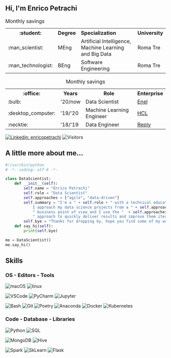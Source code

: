 <h2> Hi, I'm Enrico Petrachi</h2>

<table>
    <caption style="text-align: left;">Monthly savings</caption>
    <th>:student:</th>
    <th>Degree</th>
    <th style="text-align: left;">Specialization</th>
    <th>University</th>
    <tr>
        <td>:man_scientist:</td>
        <td>MEng</td>
        <td>Artificial Intelligence, Machine Learning and Big Data</td>
        <td>Roma Tre</td>
    </tr>
    <tr>
        <td>:man_technologist:</td>
        <td>BEng</td>
        <td>Software Engineering</td>
        <td>Roma Tre</td>
    </tr>
</table>

<table>
    <caption>Monthly savings</caption>
    <th>:office:</th>
    <th>Years</th>
    <th>Role</th>
    <th>Enterprise</th>
    <tr>
        <td>:bulb:</td>
        <td>'20/now</td>
        <td>Data Scientist</td>
        <td><a href="https://www.enel.it">Enel</a></td>
    </tr>
    <tr>
        <td>:desktop_computer:</td>
        <td>'19/'20</td>
        <td>Machine Learning Engineer</td>
        <td><a href="https://www.hcltechsw.com">HCL</a></td>
    </tr>
    <tr>
        <td>:necktie:</td>
        <td>'18/'19</td>
        <td>Data Engineer</td>
        <td><a href="https://www.reply.com">Reply</a></td>
    </tr>
</table>


[![Linkedin: enricopetrachi](https://img.shields.io/badge/Enrico_Petrachi-blue?logo=Linkedin&logoColor=white&link=https://www.linkedin.com/in/thaianebraga/)](https://www.linkedin.com/in/enricopetrachi/)
![Visitors](https://visitor-badge.laobi.icu/badge?page_id=e-petrachi.e-petrachi)


<h2>A little more about me... </h2>


```python
#!/usr/bin/python
# -*- coding: utf-8 -*-

class DataScientist:
    def __init__(self):
        self.name = "Enrico Petrachi"
        self.role = "Data Scientist"
        self.approaches = ["agile", "data-driven"]
        self.summary = "I'm a " + self.role + " with a technical education. \
            I approach my data science projects from a " + self.approaches[1] + \
            " business point of view and I use the "  + self.approaches[0] + \
            " approach to quickly deliver results and improve them iteratively."
        self.bye = "Thanks for dropping by, hope you find some of my work interesting."
    def say_hi(self):
        print(self.bye)

me = DataScientist()
me.say_hi()
```

<h2>Skills</h2>

<h3>OS - Editors - Tools</h3>

![macOS](https://img.shields.io/badge/mac-OS-black?logo=apple&logoColor=white)
![linux](https://img.shields.io/badge/linux-OS-FCC624?logo=linux&logoColor=FCC624)

![VSCode](https://img.shields.io/badge/VSCode-Editors-007ACC?logo=visual-studio-code&logoColor=007ACC)
![PyCharm](https://img.shields.io/badge/PyCharm-Editors-black?logo=PyCharm&logoColor=white)
![Jupyter](https://img.shields.io/badge/Jupyter-Editors-F37626?logo=Jupyter&logoColor=F37626)

![Bash](https://img.shields.io/badge/Bash-Tools-4EAA25?logo=gnu-bash&logoColor=4EAA25)
![Git](https://img.shields.io/badge/Git-Tools-F05032?logo=git&logoColor=F05032)
![Poetry](https://img.shields.io/badge/Poetry-Tools-60A5FA?logo=Poetry&logoColor=60A5FA)
![Anaconda](https://img.shields.io/badge/Anaconda-Tools-44A833?logo=Anaconda&logoColor=44A833)
![Docker](https://img.shields.io/badge/Docker-Tools-2496ED?logo=Docker&logoColor=2496ED)
![Kubernetes](https://img.shields.io/badge/Kubernetes-Tools-326CE5?logo=kubernetes&logoColor=326CE5)

<h3>Code - Database - Libraries</h3>

![Python](https://img.shields.io/badge/Python-Code-3776AB?logo=python&logoColor=3776AB)
![SQL](https://img.shields.io/badge/SQL-Code-black?logo=sql&logoColor=white)

![MongoDB](https://img.shields.io/badge/MongoDB-Database-47A248?logo=MongoDB&logoColor=47A248)
![Hive](https://img.shields.io/badge/Hive-Database-FDEE21?logo=ApacheHive&logoColor=FDEE21)

![Spark](https://img.shields.io/badge/Spark-Libs-E25A1C?logo=ApacheSpark&logoColor=E25A1C)
![SkLearn](https://img.shields.io/badge/SkLearn-Libs-F7931E?logo=scikit-learn&logoColor=F7931E)
![Flask](https://img.shields.io/badge/Flask-Libs-black?logo=Flask&logoColor=white)
